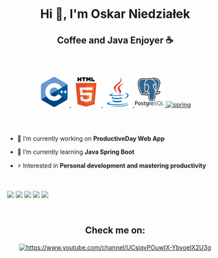<h1 align="center">Hi 👋, I'm Oskar Niedziałek</h1>
<h2 align="center">Coffee and Java Enjoyer ☕</h2>
<br>
<br>
<p align="center"> <a href="https://www.w3schools.com/cpp/" target="_blank" rel="noreferrer"> <img src="https://raw.githubusercontent.com/devicons/devicon/master/icons/cplusplus/cplusplus-original.svg" alt="cplusplus" width="70" height="70"/> </a> <a href="https://www.w3.org/html/" target="_blank" rel="noreferrer"> <img src="https://raw.githubusercontent.com/devicons/devicon/master/icons/html5/html5-original-wordmark.svg" alt="html5" width="70" height="70"/> </a> <a href="https://www.java.com" target="_blank" rel="noreferrer"> <img src="https://raw.githubusercontent.com/devicons/devicon/master/icons/java/java-original.svg" alt="java" width="70" height="70"/> </a> <a href="https://www.postgresql.org" target="_blank" rel="noreferrer"> <img src="https://raw.githubusercontent.com/devicons/devicon/master/icons/postgresql/postgresql-original-wordmark.svg" alt="postgresql" width="70" height="70"/> </a> <a href="https://spring.io/" target="_blank" rel="noreferrer"> <img src="https://www.vectorlogo.zone/logos/springio/springio-icon.svg" alt="spring" width="70" height="70"/> </a> </p>

<br>
<br>

- 🔭 I’m currently working on **ProductiveDay Web App**

- 🌱 I’m currently learning **Java Spring Boot**

- ⚡ Interested in **Personal development and mastering productivity**

<br>


[![](https://raw.githubusercontent.com/vn7n24fzkq/github-profile-summary-cards-example/master/profile-summary-card-output/react/0-profile-details.svg)](https://github.com/OskarN8/github-profile-summary-cards)
[![](https://raw.githubusercontent.com/vn7n24fzkq/github-profile-summary-cards-example/master/profile-summary-card-output/react/1-repos-per-language.svg)](https://github.com/OskarN8/github-profile-summary-cards) [![](https://raw.githubusercontent.com/vn7n24fzkq/github-profile-summary-cards-example/master/profile-summary-card-output/react/2-most-commit-language.svg)](https://github.com/OskarN8/github-profile-summary-cards)
[![](https://raw.githubusercontent.com/vn7n24fzkq/github-profile-summary-cards-example/master/profile-summary-card-output/react/3-stats.svg)](https://github.com/OskarN8/github-profile-summary-cards) [![](https://raw.githubusercontent.com/vn7n24fzkq/github-profile-summary-cards-example/master/profile-summary-card-output/react/4-productive-time.svg)](https://github.com/OskarN8/github-profile-summary-cards)


<br>
<h2 align="center">Check me on:</h2>
<p align="center">
<a href="https://www.youtube.com/c/@lethal88" target="blank"><img align="center" src="https://raw.githubusercontent.com/rahuldkjain/github-profile-readme-generator/master/src/images/icons/Social/youtube.svg" alt="https://www.youtube.com/channel/UCsiqvPOuwtX-YbyoeIX2U3g" height="60" width="70" /></a>
</p>
